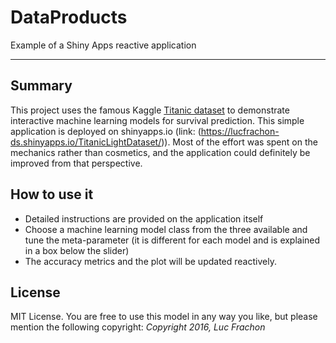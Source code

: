 # DataProducts
Example of a Shiny Apps reactive application

---

## Summary
This project uses the famous Kaggle [Titanic dataset](https://www.kaggle.com/c/titanic) to demonstrate interactive machine learning models for survival prediction.
This simple application is deployed on shinyapps.io (link: (https://lucfrachon-ds.shinyapps.io/TitanicLightDataset/)).
Most of the effort was spent on the mechanics rather than cosmetics, and the application could definitely be improved from that perspective.

## How to use it
- Detailed instructions are provided on the application itself
- Choose a machine learning model class from the three available and tune the meta-parameter (it is different for each model and is explained in a box below the slider)
- The accuracy metrics and the plot will be updated reactively.

## License
MIT License.
You are free to use this model in any way you like, but please mention the following copyright:
_Copyright 2016, Luc Frachon_
